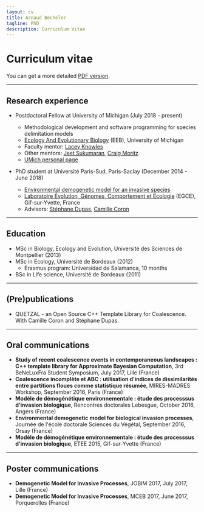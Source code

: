 ```yaml
---
layout: cv
title: Arnaud Becheler
tagline: PhD
description: Curriculum Vitae
---
```


# Curriculum vitae

You can get a more detailed [PDF version](cv.pdf).

**********************************

## Research experience

* Postdoctoral Fellow at University of Michigan (July 2018 - present)
  * Methodological development and software programming for species delimitation models
  * [Ecology And Evolutionary Biology](https://lsa.umich.edu/eeb) (EEB), University of Michigan
  * Faculty mentor: [Lacey Knowles](https://lsa.umich.edu/eeb/people/faculty/knowlesl.html)
  * Other mentors: [Jeet Sukumaran](http://jeetblogs.org/), [Craig Moritz](http://biology.anu.edu.au/people/craig-moritz)
  * [UMich personal page](https://lsa.umich.edu/ummz/people/postdoctoral-fellows/arnaud-becheler.html)

* PhD student at Université Paris-Sud, Paris-Saclay (December 2014 - June 2018)
  * [Environmental demogenetic model for an invasive species](http://www.theses.fr/s143741)
  * [Laboratoire Évolution, Génomes, Comportement et Écologie](http://www.egce.cnrs-gif.fr/?lang=en) (EGCE), Gif-sur-Yvette, France
  * Advisors: [Stéphane Dupas](http://www.egce.cnrs-gif.fr/?p=722), [Camille Coron](https://www.math.u-psud.fr/~ccoron/)  

**********************************

## Education

* MSc in Biology, Ecology and Evolution, Université des Sciences de Montpellier (2013)
* MSc in Ecology, Université de Bordeaux (2012)
  * Erasmus program: Universidad de Salamanca, 10 months
* BSc in Life science, Université de Bordeaux (2011)

**********************************

## (Pre)publications

* QUETZAL - an Open Source C++ Template Library for Coalescence. With Camille Coron and Stéphane Dupas.

**********************************

## Oral communications

* **Study of recent coalescence events in contemporaneous landscapes : C++ template library for Approximate Bayesian Computation**, 3rd BeNeLuxFra Student Symposium, July 2017, Lille (France)
* **Coalescence incomplète et ABC : utilisation d’indices de dissimilarités entre partitions floues comme statistique résumée**, MIRES-MADRES Workshop, September 2016, Paris (France)
* **Modèle de démogénétique environnementale : étude des processsus d’invasion biologique**, Rencontres doctorales Lebesgue, October 2016, Angers (France)
* **Environmental demogenetic model for biological invasion processes**, Journée de l'école doctorale Sciences du Végétal, September 2016, Orsay (France)
* **Modèle de démogénétique environnementale : étude des processsus d’invasion biologique**, ETEE 2015, Gif-sur-Yvette (France)

**********************************

## Poster communications

* **Demogenetic Model for Invasive Processes**, JOBIM 2017, July 2017, Lille (France)
* **Demogenetic Model for Invasive Processes**, MCEB 2017, June 2017, Porquerolles (France)
